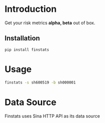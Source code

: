 # Introduction

Get your risk metrics **alpha, beta** out of box.

## Installation
```
pip install finstats
```

# Usage
```bash
finstats -s sh600519 -b sh000001
```

# Data Source

Finstats uses Sina HTTP API as its data source